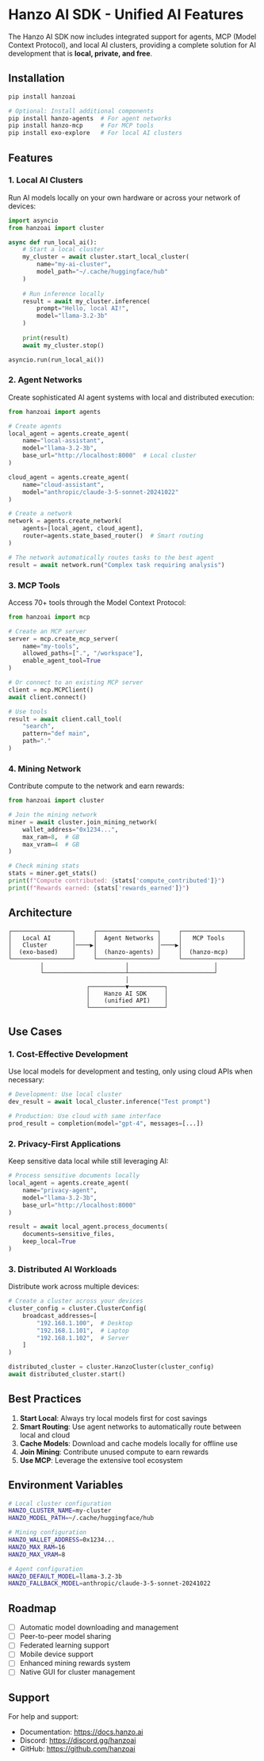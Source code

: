 # Hanzo AI SDK - Unified AI Features

The Hanzo AI SDK now includes integrated support for agents, MCP (Model Context Protocol), and local AI clusters, providing a complete solution for AI development that is **local, private, and free**.

## Installation

```bash
pip install hanzoai

# Optional: Install additional components
pip install hanzo-agents  # For agent networks
pip install hanzo-mcp     # For MCP tools
pip install exo-explore   # For local AI clusters
```

## Features

### 1. Local AI Clusters

Run AI models locally on your own hardware or across your network of devices:

```python
import asyncio
from hanzoai import cluster

async def run_local_ai():
    # Start a local cluster
    my_cluster = await cluster.start_local_cluster(
        name="my-ai-cluster",
        model_path="~/.cache/huggingface/hub"
    )
    
    # Run inference locally
    result = await my_cluster.inference(
        prompt="Hello, local AI!",
        model="llama-3.2-3b"
    )
    
    print(result)
    await my_cluster.stop()

asyncio.run(run_local_ai())
```

### 2. Agent Networks

Create sophisticated AI agent systems with local and distributed execution:

```python
from hanzoai import agents

# Create agents
local_agent = agents.create_agent(
    name="local-assistant",
    model="llama-3.2-3b",
    base_url="http://localhost:8000"  # Local cluster
)

cloud_agent = agents.create_agent(
    name="cloud-assistant",
    model="anthropic/claude-3-5-sonnet-20241022"
)

# Create a network
network = agents.create_network(
    agents=[local_agent, cloud_agent],
    router=agents.state_based_router()  # Smart routing
)

# The network automatically routes tasks to the best agent
result = await network.run("Complex task requiring analysis")
```

### 3. MCP Tools

Access 70+ tools through the Model Context Protocol:

```python
from hanzoai import mcp

# Create an MCP server
server = mcp.create_mcp_server(
    name="my-tools",
    allowed_paths=[".", "/workspace"],
    enable_agent_tool=True
)

# Or connect to an existing MCP server
client = mcp.MCPClient()
await client.connect()

# Use tools
result = await client.call_tool(
    "search",
    pattern="def main",
    path="."
)
```

### 4. Mining Network

Contribute compute to the network and earn rewards:

```python
from hanzoai import cluster

# Join the mining network
miner = await cluster.join_mining_network(
    wallet_address="0x1234...",
    max_ram=8,  # GB
    max_vram=4  # GB
)

# Check mining stats
stats = miner.get_stats()
print(f"Compute contributed: {stats['compute_contributed']}")
print(f"Rewards earned: {stats['rewards_earned']}")
```

## Architecture

```
┌─────────────────┐     ┌─────────────────┐     ┌─────────────────┐
│   Local AI      │     │  Agent Networks │     │   MCP Tools     │
│   Cluster       │────▶│                 │────▶│                 │
│  (exo-based)    │     │  (hanzo-agents) │     │  (hanzo-mcp)    │
└─────────────────┘     └─────────────────┘     └─────────────────┘
         │                       │                        │
         └───────────────────────┴────────────────────────┘
                                 │
                      ┌──────────▼──────────┐
                      │    Hanzo AI SDK     │
                      │    (unified API)    │
                      └─────────────────────┘
```

## Use Cases

### 1. **Cost-Effective Development**
Use local models for development and testing, only using cloud APIs when necessary:

```python
# Development: Use local cluster
dev_result = await local_cluster.inference("Test prompt")

# Production: Use cloud with same interface
prod_result = completion(model="gpt-4", messages=[...])
```

### 2. **Privacy-First Applications**
Keep sensitive data local while still leveraging AI:

```python
# Process sensitive documents locally
local_agent = agents.create_agent(
    name="privacy-agent",
    model="llama-3.2-3b",
    base_url="http://localhost:8000"
)

result = await local_agent.process_documents(
    documents=sensitive_files,
    keep_local=True
)
```

### 3. **Distributed AI Workloads**
Distribute work across multiple devices:

```python
# Create a cluster across your devices
cluster_config = cluster.ClusterConfig(
    broadcast_addresses=[
        "192.168.1.100",  # Desktop
        "192.168.1.101",  # Laptop
        "192.168.1.102",  # Server
    ]
)

distributed_cluster = cluster.HanzoCluster(cluster_config)
await distributed_cluster.start()
```

## Best Practices

1. **Start Local**: Always try local models first for cost savings
2. **Smart Routing**: Use agent networks to automatically route between local and cloud
3. **Cache Models**: Download and cache models locally for offline use
4. **Join Mining**: Contribute unused compute to earn rewards
5. **Use MCP**: Leverage the extensive tool ecosystem

## Environment Variables

```bash
# Local cluster configuration
HANZO_CLUSTER_NAME=my-cluster
HANZO_MODEL_PATH=~/.cache/huggingface/hub

# Mining configuration  
HANZO_WALLET_ADDRESS=0x1234...
HANZO_MAX_RAM=16
HANZO_MAX_VRAM=8

# Agent configuration
HANZO_DEFAULT_MODEL=llama-3.2-3b
HANZO_FALLBACK_MODEL=anthropic/claude-3-5-sonnet-20241022
```

## Roadmap

- [ ] Automatic model downloading and management
- [ ] Peer-to-peer model sharing
- [ ] Federated learning support
- [ ] Mobile device support
- [ ] Enhanced mining rewards system
- [ ] Native GUI for cluster management

## Support

For help and support:
- Documentation: https://docs.hanzo.ai
- Discord: https://discord.gg/hanzoai
- GitHub: https://github.com/hanzoai